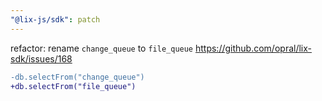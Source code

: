 ```yaml
---
"@lix-js/sdk": patch
---
```


refactor: rename `change_queue` to `file_queue` https://github.com/opral/lix-sdk/issues/168

```diff
-db.selectFrom("change_queue")
+db.selectFrom("file_queue")
```